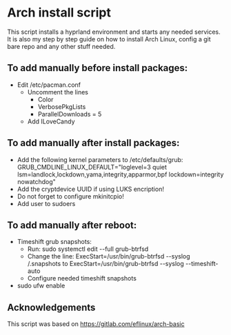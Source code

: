# Arch install script
This script installs a hyprland environment and starts any needed services. It is also my step by step guide on how to install Arch Linux, config a git bare repo and any other stuff needed.

## To add manually before install packages:
- Edit /etc/pacman.conf
   - Uncomment the lines
      - Color
      - VerbosePkgLists
      - ParallelDownloads = 5
  - Add ILoveCandy

## To add manually after install packages:
- Add the following kernel parameters to /etc/defaults/grub:
 GRUB_CMDLINE_LINUX_DEFAULT="loglevel=3 quiet lsm=landlock,lockdown,yama,integrity,apparmor,bpf lockdown=integrity nowatchdog"
- Add the cryptdevice UUID if using LUKS encription!
- Do not forget to configure mkinitcpio!
- Add user to sudoers

## To add manually after reboot:
- Timeshift grub snapshots:
  - Run: sudo systemctl edit --full grub-btrfsd
  - Change the line: ExecStart=/usr/bin/grub-btrfsd --syslog /.snapshots to ExecStart=/usr/bin/grub-btrfsd --syslog --timeshift-auto
  - Configure needed timeshift snapshots
- sudo ufw enable

## Acknowledgements
This script was based on https://gitlab.com/eflinux/arch-basic
